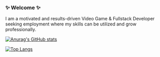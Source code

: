 ### ✨ Welcome ✨

I am a motivated and results-driven Video Game & Fullstack Developer seeking employment where my skills can be utilized and grow professionally.

<!--
**countchrisdo/countchrisdo** is a ✨ _special_ ✨ repository because its `README.md` (this file) appears on your GitHub profile.

Here are some ideas to get you started:

- 🔭 I’m currently working on ...
- 🌱 I’m currently learning ...
- 👯 I’m looking to collaborate on ...
- 🤔 I’m looking for help with ...
- 💬 Ask me about ...
- 📫 How to reach me: ...
- 😄 Pronouns: ...
- ⚡ Fun fact: ...


 ✨ Welcome ✨

I'm a 19 year old boy (he/him) currently in college. I mostly use GitHub for side projects and experiments.

I currently mainly program in C for my new projects, though I occasionally find myself going back to C++ and Python.

I like messing around with computers and I've broken stuff way more times than I'd like to admit.
What I'm working on

    A GZDoom mod based on Sonic Sonic: Lock & Load
    A satirical shell made with the intention of being stupid Something++
    A command line launcher for classic DOOM CmdDoomLauncher

Stuff I use

    Daily driver - iMac 27" (Late 2013)
    Operating system - Arch Linux and Windows 10
    DE/WM - KDE Plasma 5 and i3-gaps
    Mobile phone - iPhone XR
    Code editor - Visual Studio Code and Emacs (my config)
    Drawing app - GIMP and Autodesk Sketchbook
    DOOM source port - Crispy Doom and GZDoom
    Game controller - DualShock 4 and Xbox One Wireless Controller


-->
[![Anurag's GitHub stats](https://github-readme-stats.vercel.app/api?username=CountChrisdo&hide=issues&show_icons=true&theme=react)](https://github.com/anuraghazra/github-readme-stats)

[![Top Langs](https://github-readme-stats.vercel.app/api/top-langs/?username=CountChrisdo&layout=compact&theme=react)](https://github.com/anuraghazra/github-readme-stats)

